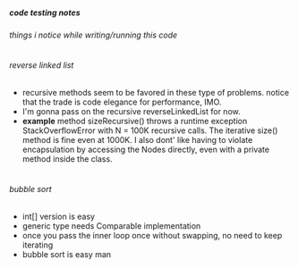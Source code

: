 ##### code testing notes
*things i notice while writing/running this code*
<br><br>

###### reverse linked list
- recursive methods seem to be favored in these type of problems. notice that the trade is code elegance for performance, IMO.
- I'm gonna pass on the recursive reverseLinkedList for now.
- **example** method sizeRecursive() throws a runtime exception StackOverflowError with N = 100K recursive calls.  The iterative size() method is fine even at 1000K.  I also dont' like having to violate encapsulation by accessing the Nodes directly, even with a private method inside the class.
<br><br>

###### bubble sort
- int[] version is easy
- generic type needs Comparable implementation
- once you pass the inner loop once without swapping, no need to keep iterating
- bubble sort is easy man
